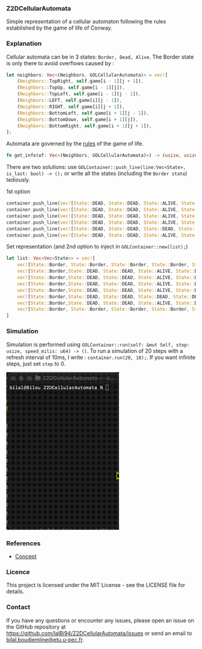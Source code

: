 ### Z2DCellularAutomata
Simple representation of a cellular automaton following the rules established by the game of life of Conway.

### Explanation
Cellular automata can be in 3 states: `Border, Dead, Alive`. The Border state is only there to avoid overflows caused by :
```rust
let neighbors: Vec<(Neighbors, GOLCellularAutomata)> = vec![
    (Neighbors::TopRight, self.game[i - 1][j + 1]),
    (Neighbors::TopUp, self.game[i - 1][j]),
    (Neighbors::TopLeft, self.game[i - 1][j - 1]),
    (Neighbors::LEFT, self.game[i][j - 1]),
    (Neighbors::RIGHT, self.game[i][j + 1]),
    (Neighbors::BottomLeft, self.game[i + 1][j - 1]),
    (Neighbors::BottomDown, self.game[i + 1][j]),
    (Neighbors::BottomRight, self.game[i + 1][j + 1]),
];
```

Automata are governed by the [rules](https://fr.wikipedia.org/wiki/Jeu_de_la_vie#Règles) of the game of life.
```rust
fn get_info(of: Vec<(Neighbors, GOLCellularAutomata)>) -> (usize, usize);
```

There are two solutions: use `GOLContainer::push_line(line:Vec<State>, is_last: bool) -> ();` or write all the states (including the `Border state`) tediously.

1st option
```rust
container.push_line(vec![State::DEAD, State::DEAD, State::ALIVE, State::DEAD, State::ALIVE, State::DEAD, State::ALIVE, State::DEAD, State::ALIVE, State::DEAD, State::DEAD, State::DEAD], false);
container.push_line(vec![State::DEAD, State::DEAD, State::ALIVE, State::DEAD, State::ALIVE, State::DEAD, State::DEAD, State::DEAD, State::ALIVE, State::DEAD, State::DEAD, State::DEAD], false);
container.push_line(vec![State::DEAD, State::DEAD, State::ALIVE, State::DEAD, State::ALIVE, State::DEAD, State::DEAD, State::ALIVE, State::ALIVE, State::DEAD, State::DEAD, State::DEAD], false);
container.push_line(vec![State::DEAD, State::DEAD, State::ALIVE, State::DEAD, State::DEAD, State::DEAD, State::DEAD, State::DEAD, State::ALIVE, State::DEAD, State::DEAD, State::DEAD], false);
container.push_line(vec![State::DEAD, State::DEAD, State::DEAD, State::DEAD, State::ALIVE, State::DEAD, State::DEAD, State::DEAD, State::DEAD, State::DEAD, State::DEAD, State::DEAD], false);
container.push_line(vec![State::DEAD, State::DEAD, State::ALIVE, State::DEAD, State::ALIVE, State::ALIVE, State::ALIVE, State::DEAD, State::ALIVE, State::DEAD, State::DEAD, State::DEAD], true);
```
Set representation (and 2nd option to inject in `GOLContainer::new(list);`)
```rust
let list: Vec<Vec<State>> = vec![
    vec![State::Border, State::Border, State::Border, State::Border, State::Border, State::Border, State::Border, State::Border, State::Border, State::Border, State::Border, State::Border,],
    vec![State::Border,State::DEAD, State::DEAD, State::ALIVE, State::DEAD, State::ALIVE, State::DEAD, State::ALIVE,State::DEAD, State::ALIVE, State::DEAD, State::DEAD, State::DEAD,State::Border,],
    vec![State::Border,State::DEAD, State::DEAD, State::ALIVE, State::DEAD, State::ALIVE, State::DEAD, State::DEAD, State::DEAD, State::ALIVE, State::DEAD, State::DEAD, State::DEAD,State::Border,],
    vec![State::Border,State::DEAD, State::DEAD, State::ALIVE, State::DEAD, State::ALIVE, State::DEAD, State::DEAD, State::ALIVE, State::ALIVE, State::DEAD, State::DEAD, State::DEAD,State::Border,],
    vec![State::Border,State::DEAD, State::DEAD, State::ALIVE, State::DEAD, State::DEAD, State::DEAD, State::DEAD, State::DEAD, State::ALIVE, State::DEAD, State::DEAD, State::DEAD,State::Border,],
    vec![State::Border,State::DEAD, State::DEAD, State::DEAD, State::DEAD, State::ALIVE, State::DEAD, State::DEAD, State::DEAD, State::DEAD, State::DEAD, State::DEAD, State::DEAD,State::Border,],
    vec![State::Border,State::DEAD, State::DEAD, State::ALIVE, State::DEAD, State::ALIVE, State::ALIVE, State::ALIVE, State::DEAD, State::ALIVE, State::DEAD, State::DEAD, State::DEAD,State::Border,],
    vec![State::Border, State::Border, State::Border, State::Border, State::Border, State::Border, State::Border, State::Border, State::Border, State::Border, State::Border, State::Border,],
]
```

### Simulation
Simulation is performed using `GOLContainer::run(self: &mut Self, step: usize, speed_milis: u64) -> ()`. To run a simulation of 20 steps with a refresh interval of 10ms, I write :
`container.run(20, 10);`. If you want infinite steps, just set `step` to 0.

<img src="assets/toig.gif" alt="Test" width="300">

### References
- [Concept](https://fr.wikipedia.org/wiki/Jeu_de_la_vie)

### Licence
This project is licensed under the MIT License - see the LICENSE file for details.

### Contact
If you have any questions or encounter any issues, please open an issue on the GitHub repository at https://github.com/lalBi94/Z2DCellularAutomata/issues or send an email to bilal.boudjemline@etu.u-pec.fr.